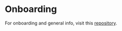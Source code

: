 # Onboarding
For onboarding and general info, visit this [repository](https://github.com/Flavin-Neuromachines-Lab/README).
